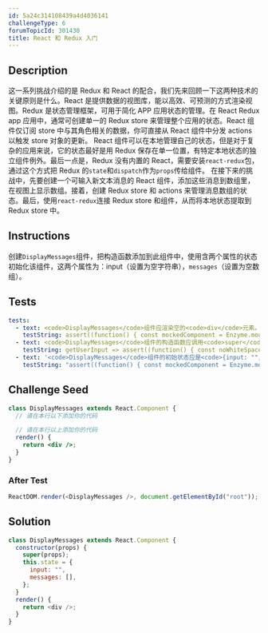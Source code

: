 ```yaml
---
id: 5a24c314108439a4d4036141
challengeType: 6
forumTopicId: 301430
title: React 和 Redux 入门
---
```


## Description

<section id='description'>
这一系列挑战介绍的是 Redux 和 React 的配合，我们先来回顾一下这两种技术的关键原则是什么。React 是提供数据的视图库，能以高效、可预测的方式渲染视图。Redux 是状态管理框架，可用于简化 APP 应用状态的管理。在 React Redux app 应用中，通常可创建单一的 Redux store 来管理整个应用的状态。React 组件仅订阅 store 中与其角色相关的数据，你可直接从 React 组件中分发 actions 以触发 store 对象的更新。
React 组件可以在本地管理自己的状态，但是对于复杂的应用来说，它的状态最好是用 Redux 保存在单一位置，有特定本地状态的独立组件例外。最后一点是，Redux 没有内置的 React，需要安装<code>react-redux</code>包，通过这个方式把 Redux 的<code>state</code>和<code>dispatch</code>作为<code>props</code>传给组件。
在接下来的挑战中，先要创建一个可输入新文本消息的 React 组件，添加这些消息到数组里，在视图上显示数组。接着，创建 Redux store 和 actions 来管理消息数组的状态。最后，使用<code>react-redux</code>连接 Redux store 和组件，从而将本地状态提取到 Redux store 中。
</section>

## Instructions

<section id='instructions'>
创建<code>DisplayMessages</code>组件，把构造函数添加到此组件中，使用含两个属性的状态初始化该组件，这两个属性为：input（设置为空字符串），<code>messages</code>（设置为空数组）。
</section>

## Tests

<section id='tests'>

```yml
tests:
  - text: <code>DisplayMessages</code>组件应渲染空的<code>div</code>元素。
    testString: assert((function() { const mockedComponent = Enzyme.mount(React.createElement(DisplayMessages)); return mockedComponent.find('div').text() === '' })());
  - text: <code>DisplayMessages</code>组件的构造函数应调用<code>super</code>，传入<code>props</code>。
    testString: getUserInput => assert((function() { const noWhiteSpace = getUserInput('index').replace(/\s/g,''); return noWhiteSpace.includes('constructor(props)') && noWhiteSpace.includes('super(props'); })());
  - text: '<code>DisplayMessages</code>组件的初始状态应是<code>{input: "", messages: []}</code>。'
    testString: "assert((function() { const mockedComponent = Enzyme.mount(React.createElement(DisplayMessages)); const initialState = mockedComponent.state(); return typeof initialState === 'object' && initialState.input === '' && Array.isArray(initialState.messages) && initialState.messages.length === 0; })());"
```

</section>

## Challenge Seed

<section id='challengeSeed'>

<div id='jsx-seed'>

```jsx
class DisplayMessages extends React.Component {
  // 请在本行以下添加你的代码

  // 请在本行以上添加你的代码
  render() {
    return <div />;
  }
}
```

</div>

### After Test

<div id='jsx-teardown'>

```js
ReactDOM.render(<DisplayMessages />, document.getElementById("root"));
```

</div>

</section>

## Solution

<section id='solution'>

```js
class DisplayMessages extends React.Component {
  constructor(props) {
    super(props);
    this.state = {
      input: "",
      messages: [],
    };
  }
  render() {
    return <div />;
  }
}
```

</section>
